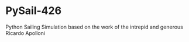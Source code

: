 # PySail-426
Python Sailing Simulation based on the work of the intrepid and generous Ricardo Apolloni
